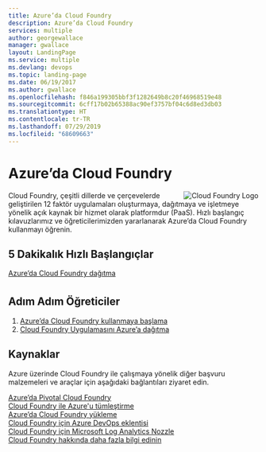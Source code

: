 ```yaml
---
title: Azure’da Cloud Foundry
description: Azure’da Cloud Foundry
services: multiple
author: georgewallace
manager: gwallace
layout: LandingPage
ms.service: multiple
ms.devlang: devops
ms.topic: landing-page
ms.date: 06/19/2017
ms.author: gwallace
ms.openlocfilehash: f846a199305bbf3f1282649b8c20f46968519e48
ms.sourcegitcommit: 6cff17b02b65388ac90ef3757bf04c6d8ed3db03
ms.translationtype: HT
ms.contentlocale: tr-TR
ms.lasthandoff: 07/29/2019
ms.locfileid: "68609663"
---
```

<div class="content">
    <h1>Azure’da Cloud Foundry</h1>
    <div class="introHolder" style="justify-content: space-between;">
    <div class="intro" style="min-width: 200px">
    <img src="media/cloudfoundry.png" align="right" alt="Cloud Foundry Logo">
Cloud Foundry, çeşitli dillerde ve çerçevelerde geliştirilen 12 faktör uygulamaları oluşturmaya, dağıtmaya ve işletmeye yönelik açık kaynak bir hizmet olarak platformdur (PaaS).  Hızlı başlangıç kılavuzlarımız ve öğreticilerimizden yararlanarak Azure’da Cloud Foundry kullanmayı öğrenin.
        </div>
    </div>
<h2>5 Dakikalık Hızlı Başlangıçlar</h2>
<a href="https://azuremarketplace.microsoft.com/marketplace/apps/pivotal.pivotal-cloud-foundry">Azure’da Cloud Foundry dağıtma</a>
<h2 style="margin-top: 36px">Adım Adım Öğreticiler</h2>
<ol>
  <li><a href="/azure/virtual-machines/linux/cloudfoundry-get-started">Azure’da Cloud Foundry kullanmaya başlama</a></li>
  <li><a href="/azure/virtual-machines/linux/cloudfoundry-deploy-your-first-app">Cloud Foundry Uygulamasını Azure’a dağıtma</a></li>  
</ol>
<h2>Kaynaklar</h2>
<p>Azure üzerinde Cloud Foundry ile çalışmaya yönelik diğer başvuru malzemeleri ve araçlar için aşağıdaki bağlantıları ziyaret edin.<p>
<a href="https://pivotal.io/partners/microsoft">Azure’da Pivotal Cloud Foundry</a><br/>
<a href="/azure/cloudfoundry/how-cloud-foundry-integrates-with-azure">Cloud Foundry ile Azure'u tümleştirme</a><br/>
<a href="https://docs.pivotal.io/pivotalcf/1-11/customizing/pcf_azure.html">Azure’da Cloud Foundry yükleme</a><br/>
<a href="https://github.com/Microsoft/vsts-cloudfoundry">Cloud Foundry için Azure DevOps eklentisi</a><br/>
<a href="https://github.com/Azure/oms-log-analytics-firehose-nozzle">Cloud Foundry için Microsoft Log Analytics Nozzle</a><br/>
<a href="https://docs.cloudfoundry.org/">Cloud Foundry hakkında daha fazla bilgi edinin</a><br/>
</div>